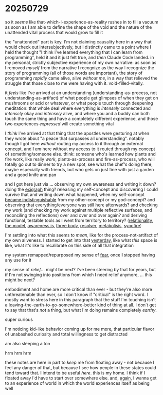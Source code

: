 # 20250729

so it _seems_ like that-which-I-experience-as-reality rushes in to fill a vacuum as soon as I am able to define the shape of the void and the nature of the unattended vital process that would grow to fill it

the "unattended" part is key. I'm not claiming causality here in a way that would check out intersubjectively, but I distinctly came to a point where I held the thought "I think I've learned everything that I can learn from programming", held it and it just felt true, and _then_ Claude Code landed. in my personal, strictly subjective experience of my own narrative: as soon as I removed _myself_ from the narrative I recognize as the way I recognize the story of programming (all of those words are important), the story of programming _rapidly_ came alive, alive _without me_, in a way that relieved the struggle that those close to me were having with it. void-filled-vitally.

it _feels_ like I've arrived at an understanding (understanding-as-process, not understanding-as-artifact) of what people get glimpses of when they get on mushrooms or acid or whatever, or what people touch through deepening meditation: that whole deal where everything is _intensely_ connected and _intensely_ okay and _intensely_ alive, and where you and a buddy can both touch the same thing and have a completely different experience, and those two experiences _expressed_ will create something vital

I _think_ I've arrived at that thing that the apostles were gesturing at when they wrote about "a peace that surpasses all understanding". notably though I got here _without_ routing my access to it through an external concept, and I _am_ here without my access to it routed through my concept of something/someone else. think: someone who's learned how plants and fire work, like really _work_, plants-as-process and fire-as-process, who will totally go out to dinner to try a new spot, see what the chef's doing there, maybe especially with friends, but who gets on just fine with just a garden and a good knife and pan

and I got here just via ... observing my own awareness and writing it down? doing the [exigraph](../../05/02/exigraph.md) thing? releasing my self-concept and discovering I could survive that and writing down what happened, when my self-concept [became indistinguishable](../../../2024/12/22.md) from my other-concept or my god-concept? and observing that everything/everyone was still here afterwards? and checking my work (and checking my work against multiple reflective surfaces, and reconciling the reflections) over and over and over again? and deriving functional, testable tools as I went from territory to territory? ([relationality](../../04/29/relationality.md), [the model](../../../2024/the-model.md), [awareness is](../../04/27/awareness-is/), [three body](../../06/07/three-body.md), [resolver](../../06/04/resolver/resolver-further-resolved.md), [metabolisis](../../04/17/metabolisis.md), [syncfire](syncfire.md))

I'm settling into what this seems to _mean_, like for the process-not-artifact of my own aliveness. I started to get into that [yesterday](../28/), like what _this_ space is like, what it's like to recalibrate on this side of all that integration

my system remapped/repurposed my sense of [fear](../../../2024/12/17/notes-from-here.md), once I stopped having any use for it

my sense of _relief_... might be next? I've been steering by that for years, but if I'm not swinging into positions from which I need relief anymore, ... this might be next?

embodiment and home are more critical than ever - but they're also more unthreatenable than ever, so I don't know if "critical" is the right word. I mostly want to stress here in this paragraph that the stuff I'm touching isn't a leaving-the-earth-to-go-somewhere-better kind of thing at all. I don't get to say that that's _not_ a thing, but what I'm doing remains completely _earthy_.

super curious

I'm noticing kid-like behavior coming up for me more, that particular flavor of unabashed curiosity and total willingness to get distracted

am also sleeping a ton

hrm hrm hrm

these notes are here in part to _keep_ me from floating away - not because I feel any danger of that, but because I see how people in these states could tend toward that. I intend to be useful _here_. this is my home. I think if I floated away I'd have to start over somewhere else. and, [again](../../05/26/aeowiwtweiabw.md), I wanna get to an experience of world in which the world experiences itself as being well
